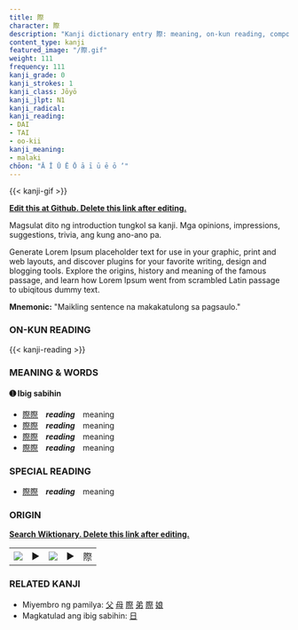 ```yaml
---
title: 際
character: 際
description: "Kanji dictionary entry 際: meaning, on-kun reading, compounds, origin, related kanji"
content_type: kanji
featured_image: "/際.gif"
weight: 111
frequency: 111
kanji_grade: 0
kanji_strokes: 1
kanji_class: Jōyō
kanji_jlpt: N1
kanji_radical: 
kanji_reading: 
- DAI
- TAI
- oo-kii
kanji_meaning:
- malaki
chōon: "Ā Ī Ū Ē Ō ā ī ū ē ō ’"
---
```

[//]: # (Don't edit the line below. Kanji animated GIF code is automatically generated.)
{{< kanji-gif >}}

[//]: # (Edit below this line.)

**[Edit this at Github. Delete this link after editing.](https://github.com/tim0g/tim/tree/main/content/kanji/際/index.md)**

Magsulat dito ng introduction tungkol sa kanji. Mga opinions, impressions, suggestions, trivia, ang kung ano-ano pa.

Generate Lorem Ipsum placeholder text for use in your graphic, print and web layouts, and discover plugins for your favorite writing, design and blogging tools. Explore the origins, history and meaning of the famous passage, and learn how Lorem Ipsum went from scrambled Latin passage to ubiqitous dummy text.
 
**Mnemonic:** "Maikling sentence na makakatulong sa pagsaulo."

### ON-KUN READING

[//]: # (Don't edit the line below. ON-KUN READING code is automatically generated.)
{{< kanji-reading >}}

### MEANING & WORDS

#### ➊ **Ibig sabihin**
  - [際](../際)[際](../際)　***reading***　meaning
  - [際](../際)[際](../際)　***reading***　meaning
  - [際](../際)[際](../際)　***reading***　meaning
  - [際](../際)[際](../際)　***reading***　meaning

### SPECIAL READING
  - [際](../際)[際](../際)　***reading***　meaning

### ORIGIN

**[Search Wiktionary. Delete this link after editing.](https://wiktionary.org/wiki/際)**
<table class="kanji-table"><tr><td>
<img src="60px-際-bronze.svg.png">
</td><td>▶</td><td>
<img src="60px-際-oracle.svg.png">
</td><td>▶</td>
<td class="kanji-origin">際</td>
</tr></table>

### RELATED KANJI
- Miyembro ng pamilya: [父](../父) [母](../母) [際](../際) [弟](../弟) [際](../際) [娘](../娘)
- Magkatulad ang ibig sabihin: [日](../日)
